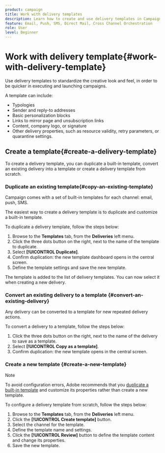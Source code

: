 ```yaml
---
product: campaign
title: Work with delivery templates
description: Learn how to create and use delivery templates in Campaign
feature: Email, Push, SMS, Direct Mail, Cross Channel Orchestration
role: User
level: Beginner
---
```

# Work with delivery template{#work-with-delivery-template}

Use delivery templates to standardize the creative look and feel, in order to be quicker in executing and launching campaigns.

A template can include:

* Typologies
* Sender and reply-to addresses
* Basic personalization blocks
* Links to mirror page and unsubscription links
* Content, company logo, or signature
* Other delivery properties, such as resource validity, retry parameters, or quarantine settings.


## Create a template{#create-a-delivery-template}

To create a delivery template, you can duplicate a built-in template, convert an existing delivery into a template or create a delivery template from scratch.

### Duplicate an existing template{#copy-an-existing-template}

Campaign comes with a set of built-in templates for each channel: email, push, SMS.

The easiest way to create a delivery template is to duplicate and customize a built-in template.

To duplicate a delivery template, follow the steps below:

1. Browse to the **Templates** tab, from the **Deliveries** left menu.
1. Click the three dots button on the right, next to the name of the template to duplicate.
1. Select  **[!UICONTROL Duplicate]**.
1. Confirm duplication: the new template dashboard opens in the central screen.
1. Define the template settings and save the new template.

The template is added to the list of delivery templates. You can now select it when creating a new delivery.

### Convert an existing delivery to a template {#convert-an-existing-delivery}

Any delivery can be converted to a template for new repeated delivery actions. 

To convert a delivery to a template, follow the steps below:

1. Click the three dots button on the right, next to the name of the delivery to save as a template.
1. Select  **[!UICONTROL Copy as a template]**.
1. Confirm duplication: the new template opens in the central screen.

### Create a new template {#create-a-new-template}

>[!NOTE]
>
>To avoid configuration errors, Adobe recommends that you [duplicate a built-in template](#copy-an-existing-template) and customize its properties rather than create a new template.

To configure a delivery template from scratch, follow the steps below:

1. Browse to the **Templates** tab, from the **Deliveries** left menu.
1. Click the  **[!UICONTROL Create template]** button.
1. Select the channel for the template.
1. Define the template name and settings. 
1. Click the **[!UICONTROL Review]** button to define the template content and change its properties.
1. Save the new template.



